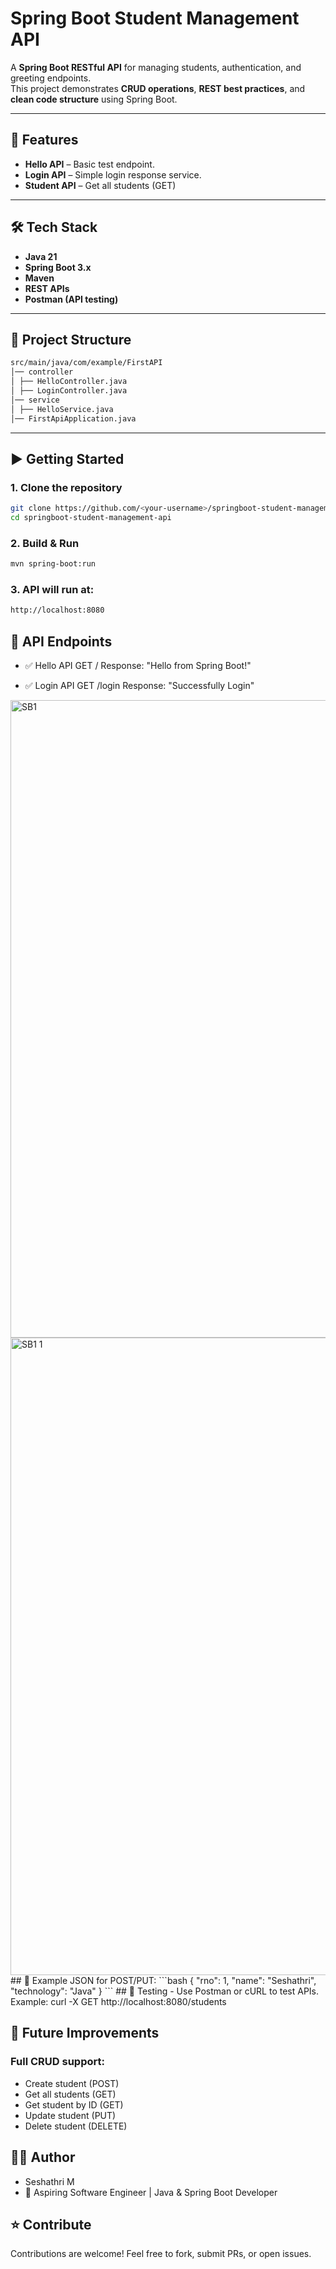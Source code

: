 # Spring Boot Student Management API

A **Spring Boot RESTful API** for managing students, authentication, and greeting endpoints.  
This project demonstrates **CRUD operations**, **REST best practices**, and **clean code structure** using Spring Boot.

---

## 🚀 Features
- **Hello API** – Basic test endpoint.
- **Login API** – Simple login response service.
- **Student API** – Get all students (GET)

---

## 🛠️ Tech Stack
- **Java 21**
- **Spring Boot 3.x**
- **Maven**
- **REST APIs**
- **Postman (API testing)**

---

## 📂 Project Structure
```bash
src/main/java/com/example/FirstAPI
│── controller
│ ├── HelloController.java
│ ├── LoginController.java
│── service
│ ├── HelloService.java
│── FirstApiApplication.java
```

---

## ▶️ Getting Started

### 1. Clone the repository
```bash
git clone https://github.com/<your-username>/springboot-student-management-api.git
cd springboot-student-management-api
```
### 2. Build & Run
```bash
mvn spring-boot:run
```
### 3. API will run at:
```bash
http://localhost:8080
```
## 📡 API Endpoints
- ✅ Hello API
GET /
Response: "Hello from Spring Boot!"

- ✅ Login API
GET /login
Response: "Successfully Login"

<img width="1920" height="1020" alt="SB1" src="https://github.com/user-attachments/assets/db4816be-02d3-401f-ae0d-ff2155e941aa" />
<img width="1920" height="1020" alt="SB1 1" src="https://github.com/user-attachments/assets/d02a8d9b-e55e-4d2e-a61e-b343fee2deba" />
##  📌 Example JSON for POST/PUT:
```bash
{
  "rno": 1,
  "name": "Seshathri",
  "technology": "Java"
}
```
##  🧪 Testing
- Use Postman or cURL to test APIs.
Example:
curl -X GET http://localhost:8080/students

## 📖 Future Improvements
### Full CRUD support:
  - Create student (POST)
  - Get all students (GET)
  - Get student by ID (GET)
  - Update student (PUT)
  - Delete student (DELETE)

## 👨‍💻 Author
- Seshathri M
- 📌 Aspiring Software Engineer | Java & Spring Boot Developer

## ⭐ Contribute
Contributions are welcome! Feel free to fork, submit PRs, or open issues.
